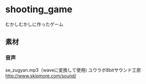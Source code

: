# shooting_game

むかしむかしに作ったゲーム

## 素材

### 音声

se_zugyan.mp3（waveに変換して使用)
ユウラボ8bitサウンド工房
http://www.skipmore.com/sound/
